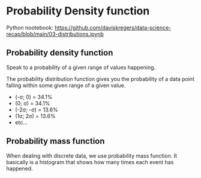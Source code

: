 # Probability Density function

Python nootebook: https://github.com/daviskregers/data-science-recap/blob/main/03-distributions.ipynb

## Probability density function

Speak to a probability of a given range of values happening.

The probability distribution function gives you the probability of a data point falling within some given range of a given value.

- (-σ; 0) = 34.1%
- (0; σ) = 34.1%
- (-2σ; -σ) = 13.6%
- (1σ; 2σ) = 13.6%
- etc...

## Probability mass function

When dealing with discrete data, we use probability mass function.
It basically is a histogram that shows how many times each event has happened.
